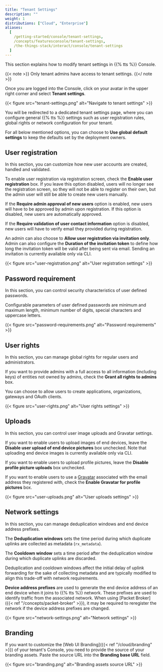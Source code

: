 ```yaml
---
title: "Tenant Settings"
description: ""
weight: 1
distributions: ["Cloud", "Enterprise"]
aliases:
  [
    /getting-started/console/tenant-settings,
    /concepts/featuresconsole/tenant-settings,
    /the-things-stack/interact/console/tenant-settings
  ]
---
```


This section explains how to modify tenant settings in {{% tts %}} Console.

<!--more-->

{{< note >}} Only tenant admins have access to tenant settings. {{</ note >}}

Once you are logged into the Console, click on your avatar in the upper right corner and select **Tenant settings**.

{{< figure src="tenant-settings.png" alt="Navigate to tenant settings" >}}

You will be redirected to a dedicated tenant settings page, where you can configure general {{% tts %}} settings such as user registration rules, global rights or network configuration for your tenant.

For all below mentioned options, you can choose to **Use global default settings** to keep the defaults set by the deployment owners.

## User registration

In this section, you can customize how new user accounts are created, handled and validated.

To enable user registration via registration screen, check the **Enable user registration** box. If you leave this option disabled, users will no longer see the registration screen, so they will not be able to register on their own, but the admin user will still be able to create new users manually.

If the **Require admin approval of new users** option is enabled, new users will have to be approved by admin upon registration. If this option is disabled, new users are automatically approved.

If the **Require validation of user contact information** option is disabled, new users will have to verify email they provided during registration.

An admin can also choose to **Allow user registration via invitation only**. Admin can also configure the **Duration of the invitation token** to define how long the invitation token will be valid after being sent via email. Sending an invitation is currently available only via CLI.

{{< figure src="user-registration.png" alt="User registration settings" >}}

## Password requirement

In this section, you can control security characteristics of user defined passwords.

Configurable parameters of user defined passwords are minimum and maximum length, minimum number of digits, special characters and uppercase letters.

{{< figure src="password-requirements.png" alt="Password requirements" >}}

## User rights

In this section, you can manage global rights for regular users and administrators.

If you want to provide admins with a full access to all information (including keys) of entities not owned by admins, check the **Grant all rights to admins** box.

You can choose to allow users to create applications, organizations, gateways and OAuth clients.

{{< figure src="user-rights.png" alt="User rights settings" >}}

## Uploads

In this section, you can control user image uploads and Gravatar settings.

If you want to enable users to upload images of end devices, leave the **Disable user upload of end device pictures** box unchecked. Note that uploading end device images is currently available only via CLI.

If you want to enable users to upload profile pictures, leave the **Disable profile picture uploads** box unchecked.

If you want to enable users to use a [Gravatar](https://en.gravatar.com/) associated with the email address they registered with, check the **Enable Gravatar for profile pictures** box.

{{< figure src="user-uploads.png" alt="User uploads settings" >}}

## Network settings

In this section, you can manage deduplication windows and end device address prefixes.

The **Deduplication windows** sets the time period during which duplicate uplinks are collected as metadata (`rx_metadata`).

The **Cooldown window** sets a time period after the deduplication window during which duplicate uplinks are discarded.

Deduplication and cooldown windows affect the initial delay of uplink forwarding for the sake of collecting metadata and are typically modified to align this trade-off with network requirements.

**Device address prefixes** are used to generate the end device address of an end device when it joins to {{% tts %}} network. These prefixes are used to identify traffic from the associated network. When using [Packet Broker]({{< ref "/concepts/packet-broker" >}}), it may be required to reregister the network if the device address prefixes are changed.

{{< figure src="network-settings.png" alt="Network settings" >}}

## Branding

If you want to customize the [Web UI Branding]({{< ref "/cloud/branding" >}}) of your tenant's Console, you need to provide the source of your branding assets. Paste the source URL into the **Branding base URL** field.

{{< figure src="branding.png" alt="Branding assets source URL" >}}
